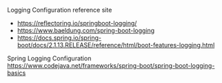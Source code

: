 Logging Configuration reference site
- https://reflectoring.io/springboot-logging/
- https://www.baeldung.com/spring-boot-logging
- https://docs.spring.io/spring-boot/docs/2.1.13.RELEASE/reference/html/boot-features-logging.html

Spring Logging Configuration
https://www.codejava.net/frameworks/spring-boot/spring-boot-logging-basics